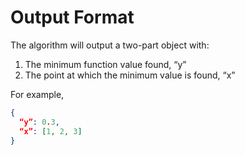 # Output Format
The algorithm will output a two-part object with:

1. The minimum function value found, “y”
2. The point at which the minimum value is found, “x”

For example,
```json
{
  “y”: 0.3,
  “x”: [1, 2, 3]
}
```